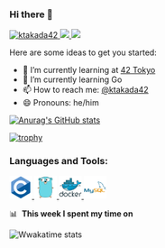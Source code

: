 ### Hi there 👋
<p align="left">
  <a href="https://github.com/ktakada42/ktakada42/">
    <img src="https://komarev.com/ghpvc/?username=ktakada42" alt="ktakada42" /> </a>
  <a href="http://twitter.com/ktakada42">
    <img height="20" src="https://img.shields.io/twitter/follow/ktakada42?label=Twitter&logo=twitter&style=flat" /> </a>
  <a href="https://github.com/ktakada42">
    <img height="20" src="https://img.shields.io/github/followers/ktakada42?label=follow&logo=github&style=flat" /> </a>
</p>

Here are some ideas to get you started:

- 🔭 I’m currently learning at [42 Tokyo](https://42tokyo.jp/)
- 🌱 I’m currently learning Go
- 📫 How to reach me: [@ktakada42](https://twitter.com/ktakada42)
- 😄 Pronouns: he/him

[![Anurag's GitHub stats](https://github-readme-stats.vercel.app/api?username=ktakada42&theme=prussian&show_icons=true)](https://github.com/ktakada42/github-readme-stats)

[![trophy](https://github-profile-trophy.vercel.app/?username=ktakada42&theme=nord)](https://github.com/ktakada42/github-profile-trophy)

<h3 align="left">Languages and Tools:</h3>
<p align="left">
  <a href="https://www.cprogramming.com/" target="_blank" rel="noreferrer">
    <img src="https://raw.githubusercontent.com/devicons/devicon/master/icons/c/c-original.svg" alt="c" width="40" height="40"/> </a>
  <a href="https://golang.org" target="_blank" rel="noreferrer">
    <img src="https://raw.githubusercontent.com/devicons/devicon/master/icons/go/go-original.svg" alt="go" width="40" height="40"/> </a> 
  <a href="https://www.docker.com/" target="_blank" rel="noreferrer">
    <img src="https://raw.githubusercontent.com/devicons/devicon/master/icons/docker/docker-original-wordmark.svg" alt="docker" width="40" height="40"/> </a>
  <a href="https://www.mysql.com/" target="_blank" rel="noreferrer">
    <img src="https://raw.githubusercontent.com/devicons/devicon/master/icons/mysql/mysql-original-wordmark.svg" alt="mysql" width="40" height="40"/> </a>
</p>

📊 &nbsp;**This week I spent my time on**

![Wwakatime stats](https://github-readme-stats-taupe-two.vercel.app/api/wakatime?username=ktakada42&hide_title=true&hide_border=true&langs_count=5&bg_color=00000000&text_color=777&v=2)

